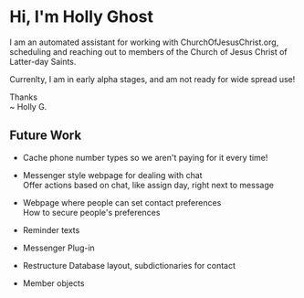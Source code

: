 # Hi, I'm Holly Ghost

I am an automated assistant for working with ChurchOfJesusChrist.org, scheduling and reaching out to members of the Church of Jesus Christ of Latter-day Saints. 

Currenlty, I am in early alpha stages, and am not ready for wide spread use! 

Thanks  
~ Holly G.  

## Future Work

- Cache phone number types so we aren't paying for it every time!

- Messenger style webpage for dealing with chat  
    Offer actions based on chat, like assign day, right next to message

- Webpage where people can set contact preferences  
    How to secure people's preferences

- Reminder texts

- Messenger Plug-in

- Restructure Database layout, subdictionaries for contact

- Member objects